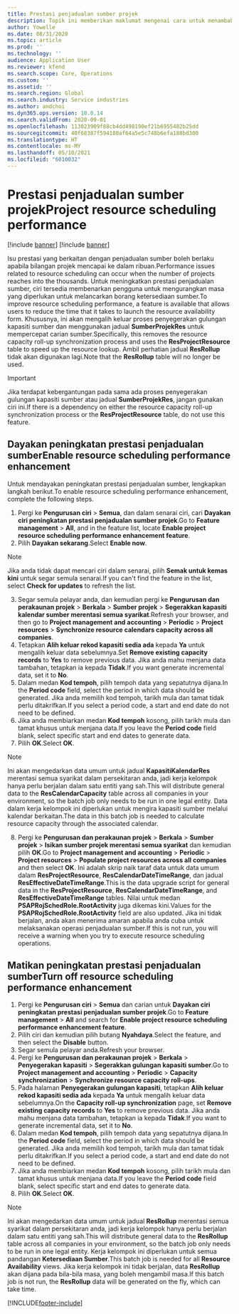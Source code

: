 ```yaml
---
title: Prestasi penjadualan sumber projek
description: Topik ini memberikan maklumat mengenai cara untuk menambah baik prestasi penjadualan sumber untuk sebilangan besar projek.
author: Yowelle
ms.date: 08/31/2020
ms.topic: article
ms.prod: ''
ms.technology: ''
audience: Application User
ms.reviewer: kfend
ms.search.scope: Core, Operations
ms.custom: ''
ms.assetid: ''
ms.search.region: Global
ms.search.industry: Service industries
ms.author: andchoi
ms.dyn365.ops.version: 10.0.14
ms.search.validFrom: 2020-09-01
ms.openlocfilehash: 113023909f88cb4dd498190ef21b6955482b25dd
ms.sourcegitcommit: 40f68387f594180af64a5e5c748b6efa188bd300
ms.translationtype: HT
ms.contentlocale: ms-MY
ms.lasthandoff: 05/10/2021
ms.locfileid: "6010032"
---
```

# <a name="project-resource-scheduling-performance"></a><span data-ttu-id="a8e40-103">Prestasi penjadualan sumber projek</span><span class="sxs-lookup"><span data-stu-id="a8e40-103">Project resource scheduling performance</span></span>

[!include [banner](../includes/banner.md)]
[!include [banner](../includes/preview-banner.md)]


<span data-ttu-id="a8e40-104">Isu prestasi yang berkaitan dengan penjadualan sumber boleh berlaku apabila bilangan projek mencapai ke dalam ribuan.</span><span class="sxs-lookup"><span data-stu-id="a8e40-104">Performance issues related to resource scheduling can occur when the number of projects reaches into the thousands.</span></span> <span data-ttu-id="a8e40-105">Untuk meningkatkan prestasi penjadualan sumber, ciri tersedia membenarkan pengguna untuk mengurangkan masa yang diperlukan untuk melancarkan borang ketersediaan sumber.</span><span class="sxs-lookup"><span data-stu-id="a8e40-105">To improve resource scheduling performance, a feature is available that allows users to reduce the time that it takes to launch the resource availability form.</span></span> <span data-ttu-id="a8e40-106">Khususnya, ini akan mengalih keluar proses penyegerakan gulungan kapasiti sumber dan menggunakan jadual **SumberProjekRes** untuk mempercepat carian sumber.</span><span class="sxs-lookup"><span data-stu-id="a8e40-106">Specifically, this removes the resource capacity roll-up synchronization process and uses the **ResProjectResource** table to speed up the resource lookup.</span></span> <span data-ttu-id="a8e40-107">Ambil perhatian jadual **ResRollup** tidak akan digunakan lagi.</span><span class="sxs-lookup"><span data-stu-id="a8e40-107">Note that the **ResRollup** table will no longer be used.</span></span>

> [!IMPORTANT]
> <span data-ttu-id="a8e40-108">Jika terdapat kebergantungan pada sama ada proses penyegerakan gulungan kapasiti sumber atau jadual **SumberProjekRes**, jangan gunakan ciri ini.</span><span class="sxs-lookup"><span data-stu-id="a8e40-108">If there is a dependency on either the resource capacity roll-up synchronization process or the **ResProjectResource** table, do not use this feature.</span></span>

## <a name="enable-resource-scheduling-performance-enhancement"></a><span data-ttu-id="a8e40-109">Dayakan peningkatan prestasi penjadualan sumber</span><span class="sxs-lookup"><span data-stu-id="a8e40-109">Enable resource scheduling performance enhancement</span></span>
<span data-ttu-id="a8e40-110">Untuk mendayakan peningkatan prestasi penjadualan sumber, lengkapkan langkah berikut.</span><span class="sxs-lookup"><span data-stu-id="a8e40-110">To enable resource scheduling performance enhancement, complete the following steps.</span></span>

1. <span data-ttu-id="a8e40-111">Pergi ke **Pengurusan ciri** > **Semua**, dan dalam senarai ciri, cari **Dayakan ciri peningkatan prestasi penjadualan sumber projek**.</span><span class="sxs-lookup"><span data-stu-id="a8e40-111">Go to **Feature management** > **All**, and in the feature list, locate **Enable project resource scheduling performance enhancement feature**.</span></span>
2. <span data-ttu-id="a8e40-112">Pilih **Dayakan sekarang**.</span><span class="sxs-lookup"><span data-stu-id="a8e40-112">Select **Enable now**.</span></span>

> [!NOTE]
> <span data-ttu-id="a8e40-113">Jika anda tidak dapat mencari ciri dalam senarai, pilih **Semak untuk kemas kini** untuk segar semula senarai.</span><span class="sxs-lookup"><span data-stu-id="a8e40-113">If you can't find the feature in the list, select **Check for updates** to refresh the list.</span></span>

3. <span data-ttu-id="a8e40-114">Segar semula pelayar anda, dan kemudian pergi ke **Pengurusan dan perakaunan projek** > **Berkala** > **Sumber projek** > **Segerakkan kapasiti kalendar sumber merentasi semua syarikat**.</span><span class="sxs-lookup"><span data-stu-id="a8e40-114">Refresh your browser, and then go to **Project management and accounting** > **Periodic** > **Project resources** > **Synchronize resource calendars capacity across all companies**.</span></span>
4. <span data-ttu-id="a8e40-115">Tetapkan **Alih keluar rekod kapasiti sedia ada** kepada **Ya** untuk mengalih keluar data sebelumnya.</span><span class="sxs-lookup"><span data-stu-id="a8e40-115">Set **Remove existing capacity records** to **Yes** to remove previous data.</span></span> <span data-ttu-id="a8e40-116">Jika anda mahu menjana data tambahan, tetapkan ia kepada **Tidak**.</span><span class="sxs-lookup"><span data-stu-id="a8e40-116">If you want generate incremental data, set it to **No**.</span></span>
5. <span data-ttu-id="a8e40-117">Dalam medan **Kod tempoh**, pilih tempoh data yang sepatutnya dijana.</span><span class="sxs-lookup"><span data-stu-id="a8e40-117">In the **Period code** field, select the period in which data should be generated.</span></span> <span data-ttu-id="a8e40-118">Jika anda memilih kod tempoh, tarikh mula dan tamat tidak perlu ditakrifkan.</span><span class="sxs-lookup"><span data-stu-id="a8e40-118">If you select a period code, a start and end date do not need to be defined.</span></span>
6. <span data-ttu-id="a8e40-119">Jika anda membiarkan medan **Kod tempoh** kosong, pilih tarikh mula dan tamat khusus untuk menjana data.</span><span class="sxs-lookup"><span data-stu-id="a8e40-119">If you leave the **Period code** field blank, select specific start and end dates to generate data.</span></span>
7. <span data-ttu-id="a8e40-120">Pilih **OK**.</span><span class="sxs-lookup"><span data-stu-id="a8e40-120">Select **OK**.</span></span>

 > [!NOTE]
 > <span data-ttu-id="a8e40-121">Ini akan mengedarkan data umum untuk jadual **KapasitiKalendarRes** merentasi semua syarikat dalam persekitaran anda, jadi kerja kelompok hanya perlu berjalan dalam satu entiti yang sah.</span><span class="sxs-lookup"><span data-stu-id="a8e40-121">This will distribute general data to the **ResCalendarCapacity** table across all companies in your environment, so the batch job only needs to be run in one legal entity.</span></span> <span data-ttu-id="a8e40-122">Data dalam kerja kelompok ini diperlukan untuk mengira kapasiti sumber melalui kalendar berkaitan.</span><span class="sxs-lookup"><span data-stu-id="a8e40-122">The data in this batch job is needed to calculate resource capacity through the associated calendar.</span></span>

8. <span data-ttu-id="a8e40-123">Pergi ke **Pengurusan dan perakaunan projek** > **Berkala** > **Sumber projek** > **Isikan sumber projek merentasi semua syarikat** dan kemudian pilih **OK**.</span><span class="sxs-lookup"><span data-stu-id="a8e40-123">Go to **Project management and accounting** > **Periodic** > **Project resources** > **Populate project resources across all companies** and then select **OK**.</span></span> <span data-ttu-id="a8e40-124">Ini adalah skrip naik taraf data untuk data umum dalam **ResProjectResource**, **ResCalendarDateTimeRange**, dan jadual **ResEffectiveDateTimeRange**.</span><span class="sxs-lookup"><span data-stu-id="a8e40-124">This is the data upgrade script for general data in the **ResProjectResource**, **ResCalendarDateTimeRange**, and **ResEffectiveDateTimeRange** tables.</span></span> <span data-ttu-id="a8e40-125">Nilai untuk medan **PSAPRojSchedRole.RootActivity** juga dikemas kini.</span><span class="sxs-lookup"><span data-stu-id="a8e40-125">Values for the **PSAPRojSchedRole.RootActivity** field are also updated.</span></span> <span data-ttu-id="a8e40-126">Jika ini tidak berjalan, anda akan menerima amaran apabila anda cuba untuk melaksanakan operasi penjadualan sumber.</span><span class="sxs-lookup"><span data-stu-id="a8e40-126">If this is not run, you will receive a warning when you try to execute resource scheduling operations.</span></span>
 
## <a name="turn-off-resource-scheduling-performance-enhancement"></a><span data-ttu-id="a8e40-127">Matikan peningkatan prestasi penjadualan sumber</span><span class="sxs-lookup"><span data-stu-id="a8e40-127">Turn off resource scheduling performance enhancement</span></span>

1. <span data-ttu-id="a8e40-128">Pergi ke **Pengurusan ciri** > **Semua**  dan carian untuk **Dayakan ciri peningkatan prestasi penjadualan sumber projek**.</span><span class="sxs-lookup"><span data-stu-id="a8e40-128">Go to **Feature management** > **All**  and search for **Enable project resource scheduling performance enhancement feature**.</span></span>
2. <span data-ttu-id="a8e40-129">Pilih ciri dan kemudian pilih butang **Nyahdaya**.</span><span class="sxs-lookup"><span data-stu-id="a8e40-129">Select the feature, and then select the **Disable** button.</span></span>
3. <span data-ttu-id="a8e40-130">Segar semula pelayar anda.</span><span class="sxs-lookup"><span data-stu-id="a8e40-130">Refresh your browser.</span></span>
4. <span data-ttu-id="a8e40-131">Pergi ke **Pengurusan dan perakaunan projek** > **Berkala** > **Penyegerakan kapasiti** > **Segerakkan gulungan kapasiti sumber**.</span><span class="sxs-lookup"><span data-stu-id="a8e40-131">Go to **Project management and accounting** > **Periodic** > **Capacity synchronization** > **Synchronize resource capacity roll-ups**.</span></span>
5. <span data-ttu-id="a8e40-132">Pada halaman **Penyegerakan gulungan kapasiti**, tetapkan **Alih keluar rekod kapasiti sedia ada** kepada **Ya** untuk mengalih keluar data sebelumnya.</span><span class="sxs-lookup"><span data-stu-id="a8e40-132">On the **Capacity roll-up synchronization** page, set **Remove existing capacity records** to **Yes** to remove previous data.</span></span> <span data-ttu-id="a8e40-133">Jika anda mahu menjana data tambahan, tetapkan ia kepada **Tidak**.</span><span class="sxs-lookup"><span data-stu-id="a8e40-133">If you want to generate incremental data, set it to **No**.</span></span>
6. <span data-ttu-id="a8e40-134">Dalam medan **Kod tempoh**, pilih tempoh data yang sepatutnya dijana.</span><span class="sxs-lookup"><span data-stu-id="a8e40-134">In the **Period code** field, select the period in which data should be generated.</span></span> <span data-ttu-id="a8e40-135">Jika anda memilih kod tempoh, tarikh mula dan tamat tidak perlu ditakrifkan.</span><span class="sxs-lookup"><span data-stu-id="a8e40-135">If you select a period code, a start and end date do not need to be defined.</span></span>
7. <span data-ttu-id="a8e40-136">Jika anda membiarkan medan **Kod tempoh** kosong, pilih tarikh mula dan tamat khusus untuk menjana data.</span><span class="sxs-lookup"><span data-stu-id="a8e40-136">If you leave the **Period code** field blank, select specific start and end dates to generate data.</span></span>
8. <span data-ttu-id="a8e40-137">Pilih **OK**.</span><span class="sxs-lookup"><span data-stu-id="a8e40-137">Select **OK**.</span></span>

> [!NOTE]
> <span data-ttu-id="a8e40-138">Ini akan mengedarkan data umum untuk jadual **ResRollup** merentasi semua syarikat dalam persekitaran anda, jadi kerja kelompok hanya perlu berjalan dalam satu entiti yang sah.</span><span class="sxs-lookup"><span data-stu-id="a8e40-138">This will distribute general data to the **ResRollup** table across all companies in your environment, so the batch job only needs to be run in one legal entity.</span></span> <span data-ttu-id="a8e40-139">Kerja kelompok ini diperlukan untuk semua pandangan **Ketersediaan Sumber**.</span><span class="sxs-lookup"><span data-stu-id="a8e40-139">This batch job is needed for all **Resource Availability** views.</span></span> <span data-ttu-id="a8e40-140">Jika kerja kelompok ini tidak berjalan, data **ResRollup** akan dijana pada bila-bila masa, yang boleh mengambil masa.</span><span class="sxs-lookup"><span data-stu-id="a8e40-140">If this batch job is not run, the **ResRollup** data will be generated on the fly, which can take time.</span></span>


[!INCLUDE[footer-include](../includes/footer-banner.md)]